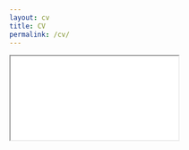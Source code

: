 ```yaml
---
layout: cv
title: CV
permalink: /cv/
---
```


<iframe class="pdf-viewer-wide"
  src="{{ 'assets/stuff/CV (4).pdf' | relative_url }}"
  loading="lazy"></iframe>
